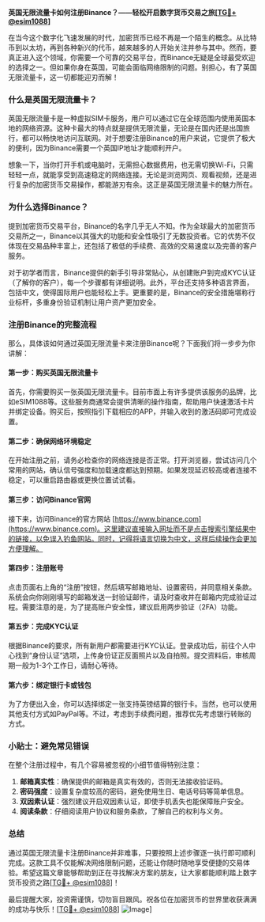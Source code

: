 **英国无限流量卡如何注册Binance？——轻松开启数字货币交易之旅[[TG💪+ @esim1088](https://t.me/s/esim1088)]**

在当今这个数字化飞速发展的时代，加密货币已经不再是一个陌生的概念。从比特币到以太坊，再到各种新兴的代币，越来越多的人开始关注并参与其中。然而，要真正进入这个领域，你需要一个可靠的交易平台，而Binance无疑是全球最受欢迎的选择之一。但如果你身在英国，可能会面临网络限制的问题。别担心，有了英国无限流量卡，这一切都能迎刃而解！

### 什么是英国无限流量卡？

英国无限流量卡是一种虚拟SIM卡服务，用户可以通过它在全球范围内使用英国本地的网络资源。这种卡最大的特点就是提供无限流量，无论是在国内还是出国旅行，都可以畅快地访问互联网。对于想要注册Binance的用户来说，它提供了极大的便利，因为Binance需要一个英国IP地址才能顺利开户。

想象一下，当你打开手机或电脑时，无需担心数据费用，也无需切换Wi-Fi，只需轻轻一点，就能享受到高速稳定的网络连接。无论是浏览网页、观看视频，还是进行复杂的加密货币交易操作，都能游刃有余。这正是英国无限流量卡的魅力所在。

### 为什么选择Binance？

提到加密货币交易平台，Binance的名字几乎无人不知。作为全球最大的加密货币交易所之一，Binance以其强大的功能和安全性吸引了无数投资者。它的优势不仅体现在交易品种丰富上，还包括了极低的手续费、高效的交易速度以及完善的客户服务。

对于初学者而言，Binance提供的新手引导非常贴心，从创建账户到完成KYC认证（了解你的客户），每一个步骤都有详细说明。此外，平台还支持多种语言界面，包括中文，使得国际用户也能轻松上手。更重要的是，Binance的安全措施堪称行业标杆，多重身份验证机制让用户资产更加安全。

### 注册Binance的完整流程

那么，具体该如何通过英国无限流量卡来注册Binance呢？下面我们将一步步为你讲解：

#### 第一步：购买英国无限流量卡

首先，你需要购买一张英国无限流量卡。目前市面上有许多提供该服务的品牌，比如eSIM1088等。这些服务商通常会提供清晰的操作指南，帮助用户快速激活卡片并绑定设备。购买后，按照指引下载相应的APP，并输入收到的激活码即可完成设置。

#### 第二步：确保网络环境稳定

在开始注册之前，请务必检查你的网络连接是否正常。打开浏览器，尝试访问几个常用的网站，确认信号强度和加载速度都达到预期。如果发现延迟较高或者连接不稳定，可以重启路由器或更换位置试试看。

#### 第三步：访问Binance官网

接下来，访问Binance的官方网站 [https://www.binance.com](https://www.binance.com)。这里建议直接输入网址而不是点击搜索引擎结果中的链接，以免误入钓鱼网站。同时，记得将语言切换为中文，这样后续操作会更加方便理解。

#### 第四步：注册账号

点击页面右上角的“注册”按钮，然后填写邮箱地址、设置密码，并同意相关条款。系统会向你刚刚填写的邮箱发送一封验证邮件，请及时查收并在邮箱内完成验证过程。需要注意的是，为了提高账户安全性，建议启用两步验证（2FA）功能。

#### 第五步：完成KYC认证

根据Binance的要求，所有新用户都需要进行KYC认证。登录成功后，前往个人中心找到“身份认证”选项，上传身份证正反面照片以及自拍照。提交资料后，审核周期一般为1-3个工作日，请耐心等待。

#### 第六步：绑定银行卡或钱包

为了方便出入金，你可以选择绑定一张支持英镑结算的银行卡。当然，也可以使用其他支付方式如PayPal等。不过，考虑到手续费问题，推荐优先考虑银行转账的方式。

### 小贴士：避免常见错误

在整个注册过程中，有几个容易被忽视的小细节值得特别注意：

1. **邮箱真实性**：确保提供的邮箱是真实有效的，否则无法接收验证码。
2. **密码强度**：设置复杂度较高的密码，避免使用生日、电话号码等简单信息。
3. **双因素认证**：强烈建议开启双因素认证，即使手机丢失也能保障账户安全。
4. **阅读条款**：仔细阅读用户协议和服务条款，了解自己的权利与义务。

### 总结

通过英国无限流量卡注册Binance并非难事，只要按照上述步骤逐一执行即可顺利完成。这款工具不仅能解决网络限制问题，还能让你随时随地享受便捷的交易体验。希望这篇文章能够帮助到正在寻找解决方案的朋友，让大家都能顺利踏上数字货币投资之路[[TG💪+ @esim1088](https://t.me/s/esim1088)]！

最后提醒大家，投资需谨慎，切勿盲目跟风。祝各位在加密货币的世界里收获满满的成功与快乐！[[TG💪+ @esim1088](https://t.me/s/esim1088)] ![Image](https://i.postimg.cc/4NQfJmqS/Snipaste-2025-05-13-00-14-12.png)]